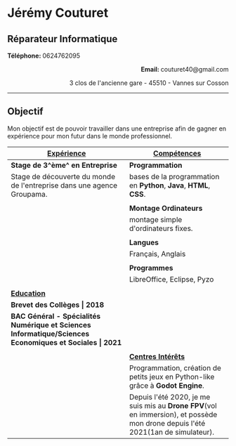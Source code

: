 # Jérémy Couturet

## Réparateur Informatique

<p><strong>Téléphone: </strong>0624762095</p> <p align=right><strong>Email: </strong>couturet40@gmail.com</p>

<p align=right>3 clos de l'ancienne gare - 45510 - Vannes sur Cosson</p>

---

## Objectif

Mon objectif est de pouvoir travailler dans une entreprise afin de gagner en expérience pour mon futur dans le monde professionnel.



| <u>Expérience</u>                                            | <u>Compétences</u>                                           |
| ------------------------------------------------------------ | ------------------------------------------------------------ |
| **Stage de 3^ème^ en Entreprise**                            | **Programmation**                                            |
| Stage de découverte du monde de l'entreprise dans une agence Groupama. | bases de la programmation en **Python**, **Java**, **HTML**, **CSS**. |
|                                                              |                                                              |
|                                                              | **Montage Ordinateurs**                                      |
|                                                              | montage simple d'ordinateurs fixes.                          |
|                                                              |                                                              |
|                                                              | **Langues**                                                  |
|                                                              | Français, Anglais                                            |
|                                                              |                                                              |
|                                                              | **Programmes**                                               |
|                                                              | LibreOffice, Eclipse, Pyzo                                   |
|                                                              |                                                              |
| <u>**Education**</u>                                         |                                                              |
| **Brevet des Collèges \| 2018**                              |                                                              |
| **BAC Général - Spécialités Numérique et Sciences Informatique/Sciences Economiques et Sociales \| 2021** |                                                              |
|                                                              |                                                              |
|                                                              | <u>**Centres Intérêts**</u>                                  |
|                                                              | Programmation, création de petits jeux en Python-like grâce à **Godot Engine**. |
|                                                              | Depuis l'été 2020, je me suis mis au **Drone FPV**(vol en immersion), et possède mon drone depuis l'été 2021(1an de simulateur). |

